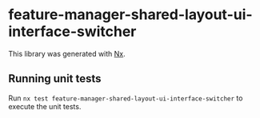 # feature-manager-shared-layout-ui-interface-switcher

This library was generated with [Nx](https://nx.dev).

## Running unit tests

Run `nx test feature-manager-shared-layout-ui-interface-switcher` to execute the unit tests.
